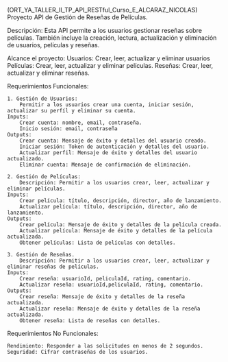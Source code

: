 (ORT_YA_TALLER_II_TP_API_RESTful_Curso_E_ALCARAZ_NICOLAS)          
                                            Proyecto API de Gestión de Reseñas de Películas. 

Descripción:
    Esta API permite a los usuarios gestionar reseñas sobre películas.
    También incluye la creación, lectura, actualización y eliminación de usuarios, películas y reseñas.

Alcance el proyecto:
    Usuarios: Crear, leer, actualizar y eliminar usuarios
    Películas: Crear, leer, actualizar y eliminar películas.
    Reseñas: Crear, leer, actualizar y eliminar reseñas.

Requerimientos Funcionales:

    1. Gestión de Usuarios:
        Permitir a los usuarios crear una cuenta, iniciar sesión, actualizar su perfíl y eliminar su cuenta.
    Inputs: 
        Crear cuenta: nombre, email, contraseña.
        Inicio sesión: email, contraseña
    Outputs:
        Crear cuenta: Mensaje de éxito y detalles del usuario creado.
        Iniciar sesión: Token de autenticación y detalles del usuario.
        Actualizar perfil: Mensaje de éxito y detalles del usuario actualizado.
        Eliminar cuenta: Mensaje de confirmación de eliminación.

    2. Gestión de Películas:
        Descripción: Permitir a los usuarios crear, leer, actualizar y eliminar películas.
    Inputs: 
        Crear película: título, descripción, director, año de lanzamiento.
        Actualizar película: título, descripción, director, año de lanzamiento.
    Outputs:
        Crear película: Mensaje de éxito y detalles de la película creada.
        Actualizar película: Mensaje de éxito y detalles de la película actualizada.
        Obtener películas: Lista de películas con detalles.

    3. Gestión de Reseñas.
        Descripción: Permitir a los usuarios crear, leer, actualizar y eliminar reseñas de películas.
    Inputs:
        Crear reseña: usuarioId, peliculaId, rating, comentario.
        Actualizar reseña: usuarioId,peliculaId, rating, comentario.
    Outputs:
        Crear reseña: Mensaje de éxito y detalles de la reseña actualizada.
        Actualizar reseña: Mensaje de éxito y detalles de la reseña actualizada.
        Obtener reseña: Lista de reseñas con detalles.

Requerimientos No Funcionales:

    Rendimiento: Responder a las solicitudes en menos de 2 segundos.
    Seguridad: Cifrar contraseñas de los usuarios.







